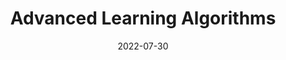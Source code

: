 ---
# Page title
title: Advanced Learning Algorithms

# Page summary for search engines.
summary: 

# Date page published
date: 2022-07-30

type: book

# Position of this page in the menu. Remove this option to sort alphabetically.
weight: 1
---